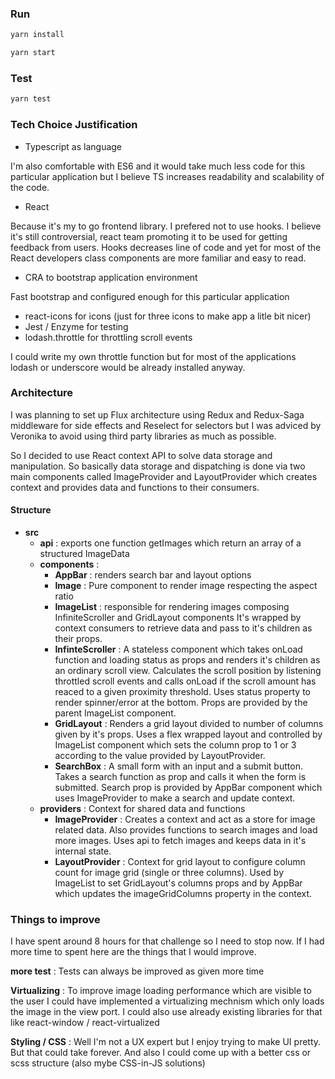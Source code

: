 ### Run

```bash
yarn install
```
```bash
yarn start
```

### Test

```bash
yarn test 
```

### Tech Choice Justification

- Typescript as language

I'm also comfortable with ES6 and it would take much less code for this particular application but I believe TS increases readability and scalability of the code.

- React

Because it's my to go frontend library.
    I prefered not to use hooks. I believe it's still controversial, react team promoting it to be used for getting feedback from users. Hooks decreases line of code and yet for most of the React developers class components are more familiar and easy to read.

- CRA to bootstrap application environment

Fast bootstrap and configured enough for this particular application

- react-icons for icons (just for three icons to make app a litle bit nicer)
- Jest / Enzyme for testing
- lodash.throttle for throttling scroll events

I could write my own throttle function but for most of the applications lodash or underscore would be already installed anyway.

### Architecture

I was planning to set up Flux architecture using Redux and Redux-Saga middleware for side effects and Reselect for selectors but I was adviced by Veronika to avoid using third party libraries as much as possible.

So I decided to use React context API to solve data storage and manipulation. So basically data storage and dispatching is done via two main components called ImageProvider and LayoutProvider which creates context and provides data and functions to their consumers.

 #### Structure

 - **src**
   - **api** : exports one function getImages which return an array of a structured ImageData
   - **components** : 
     - **AppBar** : renders search bar and layout options
     - **Image** : Pure component to render image respecting the aspect ratio
     - **ImageList** : responsible for rendering images composing InfiniteScroller and GridLayout components It's wrapped by context consumers to retrieve data and pass to it's children as their props.
     - **InfinteScroller** : A stateless component which takes onLoad function and loading status as props and renders it's children as an ordinary scroll view. Calculates the scroll position by listening throttled scroll events and calls onLoad if the scroll amount has reaced to a given proximity threshold. Uses status property to render spinner/error at the bottom. Props are provided by the parent ImageList component.
     - **GridLayout** : Renders a grid layout divided to number of columns given by it's props. Uses a flex wrapped layout and controlled by ImageList component which sets the column prop to 1 or 3 according to the value provided by LayoutProvider.
     - **SearchBox** : A small form with an input and a submit button. Takes a search function as prop and calls it when the form is submitted. Search prop is provided by AppBar component which uses ImageProvider to make a search and update context.
    - **providers** : Context for shared data and functions
      - **ImageProvider** : Creates a context and act as a store for image related data. Also provides functions to search images and load more images. Uses api to fetch images and keeps data in it's internal state.
      - **LayoutProvider** : Context for grid layout to configure column count for image grid (single or three columns). Used by ImageList to set GridLayout's columns props and by AppBar which updates the imageGridColumns property in the context.

### Things to improve

 I have spent around 8 hours for that challenge so I need to stop now. If I had more time to spent here are the things that I would improve.
 
 **more test** : Tests can always be improved as given more time

 **Virtualizing** : To improve image loading performance which are visible to the user I could have implemented a virtualizing mechnism which only loads the image in the view port. I could also use already existing libraries for that like react-window / react-virtualized

 **Styling / CSS** : Well I'm not a UX expert but I enjoy trying to make UI pretty. But that could take forever. And also I could come up with a better css or scss structure (also mybe CSS-in-JS solutions)

